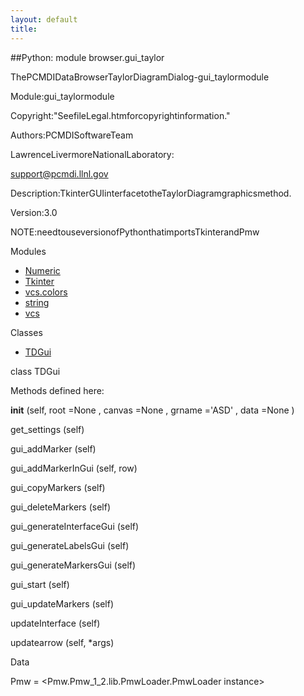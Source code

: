 ```yaml
---
layout: default
title:
---
```


##Python: module browser.gui_taylor

ThePCMDIDataBrowserTaylorDiagramDialog-gui_taylormodule  

Module:gui_taylormodule

Copyright:"SeefileLegal.htmforcopyrightinformation."

Authors:PCMDISoftwareTeam

LawrenceLivermoreNationalLaboratory:

support@pcmdi.llnl.gov

Description:TkinterGUIinterfacetotheTaylorDiagramgraphicsmethod.

Version:3.0

NOTE:needtouseversionofPythonthatimportsTkinterandPmw  

Modules 

* [Numeric](Numeric.html)  
* [Tkinter](Tkinter.html)  
* [vcs.colors](vcs.colors.html)  
* [string](string.html)  
* [vcs](vcs.html)  

Classes 

* [TDGui](browser.gui_taylor.html)

class  TDGui 

Methods defined here:  

__init__  (self, root  =None  , canvas  =None  , grname  ='ASD'  , data  =None  ) 

get_settings  (self) 

gui_addMarker  (self) 

gui_addMarkerInGui  (self, row) 

gui_copyMarkers  (self) 

gui_deleteMarkers  (self) 

gui_generateInterfaceGui  (self) 

gui_generateLabelsGui  (self) 

gui_generateMarkersGui  (self) 

gui_start  (self) 

gui_updateMarkers  (self) 

updateInterface  (self) 

updatearrow  (self, *args) 

Data 

Pmw  = <Pmw.Pmw_1_2.lib.PmwLoader.PmwLoader instance>
